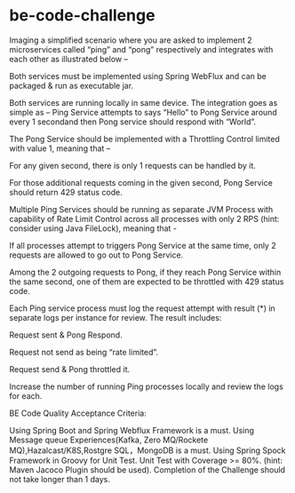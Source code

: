 # be-code-challenge
Imaging a simplified scenario where you are asked to implement 2 microservices called “ping” and “pong” respectively and integrates with each other as illustrated below –

Both services must be implemented using Spring WebFlux and can be packaged & run as executable jar.

Both services are running locally in same device. The integration goes as simple as – Ping Service attempts to says “Hello” to Pong Service around every 1 secondand then Pong service should respond with “World”.

The Pong Service should be implemented with a Throttling Control limited with value 1, meaning that –

For any given second, there is only 1 requests can be handled by it.

For those additional requests coming in the given second, Pong Service should return 429 status code.

Multiple Ping Services should be running as separate JVM Process with capability of Rate Limit Control across all processes with only 2 RPS (hint: consider using Java FileLock), meaning that -

If all processes attempt to triggers Pong Service at the same time, only 2 requests are allowed to go out to Pong Service.

Among the 2 outgoing requests to Pong, if they reach Pong Service within the same second, one of them are expected to be throttled with 429 status code.

Each Ping service process must log the request attempt with result (*)  in separate logs per instance for review. The result includes:

Request sent & Pong Respond.

Request not send as being “rate limited”.

Request send & Pong throttled it.

Increase the number of running Ping processes locally and review the logs for each.


BE Code Quality Acceptance Criteria:

Using Spring Boot and Spring Webflux Framework is a must.
Using Message queue Experiences(Kafka, Zero MQ/Rockete MQ),Hazalcast/K8S,Rostgre SQL，MongoDB is a must.
Using Spring Spock Framework in Groovy for Unit Test.
Unit Test with Coverage >= 80%. (hint: Maven Jacoco Plugin should be used).
Completion of the Challenge should not take longer than 1 days.
